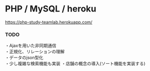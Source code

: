 # PHP / MySQL / heroku

https://php-study-teamlab.herokuapp.com/

<h3>TODO</h3>
・Ajaxを用いた非同期通信<br>
・正規化、リレーションの理解<br>
・データのjson型化<br>
・少し複雑な検索機能も実装
・店舗の概念の導入(ソート機能を実装する)<br>
